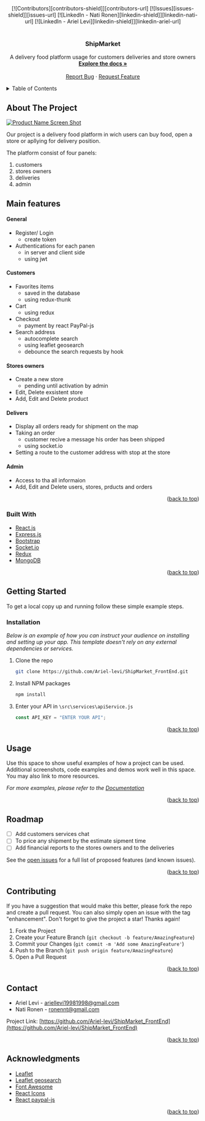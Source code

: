 <div id="top"></div>

<!-- PROJECT SHIELDS -->
<!--
*** I'm using markdown "reference style" links for readability.
*** Reference links are enclosed in brackets [ ] instead of parentheses ( ).
*** See the bottom of this document for the declaration of the reference variables
*** for contributors-url, forks-url, etc. This is an optional, concise syntax you may use.
*** https://www.markdownguide.org/basic-syntax/#reference-style-links
-->
<div align="center">
  [![Contributors][contributors-shield]][contributors-url]
  [![Issues][issues-shield]][issues-url]
  [![LinkedIn - Nati Ronen][linkedin-shield]][linkedin-nati-url]
  [![LinkedIn - Ariel Levi][linkedin-shield]][linkedin-ariel-url]
</div>

<!-- PROJECT LOGO -->
<br />
<div align="center">

  <h3 align="center">ShipMarket</h3>

  <p align="center">
    A delivery food platform usage for customers deliveries and store owners
    <br />
    <a href="https://github.com/Ariel-levi/ShipMarket_FrontEnd"><strong>Explore the docs »</strong></a>
    <br />
    <br />
    <a href="https://github.com/Ariel-levi/ShipMarket_FrontEnd/issues">Report Bug</a>
    ·
    <a href="https://github.com/Ariel-levi/ShipMarket_FrontEnd/issues">Request Feature</a>
  </p>
</div>

<!-- TABLE OF CONTENTS -->
<details>
  <summary>Table of Contents</summary>
  <ol>
    <li>
      <a href="#about-the-project">About The Project</a>
      <ul>
        <li><a href="#built-with">Built With</a></li>
      </ul>
    </li>
    <li>
      <a href="#getting-started">Getting Started</a>
      <ul>
        <li><a href="#prerequisites">Prerequisites</a></li>
        <li><a href="#installation">Installation</a></li>
      </ul>
    </li>
    <li><a href="#usage">Usage</a></li>
    <li><a href="#roadmap">Roadmap</a></li>
    <li><a href="#contributing">Contributing</a></li>
    <li><a href="#contact">Contact</a></li>
    <li><a href="#acknowledgments">Acknowledgments</a></li>
  </ol>
</details>

<!-- ABOUT THE PROJECT -->

## About The Project

[![Product Name Screen Shot][product-screenshot]](https://example.com)

Our project is a delivery food platform in wich users can buy food, open a store or apllying for delivery position.

The platform consist of four panels: 
1. customers
2. stores owners 
3. deliveries
4. admin

## Main features

#### General
- Register/ Login 
  * create token
- Authentications for each panen
  * in server and client side
  * using jwt

#### Customers
- Favorites items
  * saved in the database
  * using redux-thunk
- Cart  
  * using redux
- Checkout
  * payment by react PayPal-js
- Search address
  * autocomplete search
  * using leaflet geosearch
  * debounce the search requests by hook

#### Stores owners
- Create a new store
  * pending until activation by admin
- Edit, Delete exsistent store
- Add, Edit and Delete product

#### Delivers
- Display all orders ready for shipment on the map
- Taking an order
  * customer recive a message his order has been shipped
  * using socket.io
- Setting a route to the customer address with stop at the store

#### Admin
- Access to tha all informaion
- Add, Edit and Delete users, stores, prducts and orders

<p align="right">(<a href="#top">back to top</a>)</p>

### Built With

- [React.js](https://reactjs.org/)
- [Express.js](https://expressjs.com/)
- [Bootstrap](https://getbootstrap.com)
- [Socket.io](https://socket.io/)
- [Redux](https://redux.js.org/)
- [MongoDB](https://www.mongodb.com/)

<p align="right">(<a href="#top">back to top</a>)</p>

<!-- GETTING STARTED -->

## Getting Started

To get a local copy up and running follow these simple example steps.

### Installation

_Below is an example of how you can instruct your audience on installing and setting up your app. This template doesn't rely on any external dependencies or services._

1. Clone the repo
   ```sh
   git clone https://github.com/Ariel-levi/ShipMarket_FrontEnd.git
   ```
2. Install NPM packages
   ```sh
   npm install
   ```
3. Enter your API in `\src\services\apiService.js`
   ```js
   const API_KEY = "ENTER YOUR API";
   ```

<p align="right">(<a href="#top">back to top</a>)</p>

<!-- USAGE EXAMPLES -->

## Usage

Use this space to show useful examples of how a project can be used. Additional screenshots, code examples and demos work well in this space. You may also link to more resources.

_For more examples, please refer to the [Documentation](https://example.com)_

<p align="right">(<a href="#top">back to top</a>)</p>

<!-- ROADMAP -->

## Roadmap

- [ ] Add customers services chat
- [ ] To price any shipment by the estimate sipment time
- [ ] Add financial reports to the stores owners and to the deliveries

See the [open issues](https://github.com/Ariel-levi/ShipMarket_FrontEnd/issues) for a full list of proposed features (and known issues).

<p align="right">(<a href="#top">back to top</a>)</p>

<!-- CONTRIBUTING -->

## Contributing

If you have a suggestion that would make this better, please fork the repo and create a pull request. You can also simply open an issue with the tag "enhancement".
Don't forget to give the project a star! Thanks again!

1. Fork the Project
2. Create your Feature Branch (`git checkout -b feature/AmazingFeature`)
3. Commit your Changes (`git commit -m 'Add some AmazingFeature'`)
4. Push to the Branch (`git push origin feature/AmazingFeature`)
5. Open a Pull Request

<p align="right">(<a href="#top">back to top</a>)</p>

<!-- CONTACT -->

## Contact

- Ariel Levi - ariellevi19981998@gmail.com
- Nati Ronen - ronennt@gmail.com

Project Link: [https://github.com/Ariel-levi/ShipMarket_FrontEnd](https://github.com/Ariel-levi/ShipMarket_FrontEnd)

<p align="right">(<a href="#top">back to top</a>)</p>

<!-- ACKNOWLEDGMENTS -->

## Acknowledgments

- [Leaflet](https://leafletjs.com/reference.html)
- [Leaflet geosearch](https://smeijer.github.io/leaflet-geosearch/)
- [Font Awesome](https://fontawesome.com)
- [React Icons](https://react-icons.github.io/react-icons/search)
- [React paypal-js](https://github.com/paypal/react-paypal-js)

<p align="right">(<a href="#top">back to top</a>)</p>

<!-- MARKDOWN LINKS & IMAGES -->
<!-- https://www.markdownguide.org/basic-syntax/#reference-style-links -->

[contributors-shield]: https://img.shields.io/github/contributors/othneildrew/Best-README-Template.svg?style=for-the-badge
[contributors-url]: https://github.com/Ariel-levi/ShipMarket_backEnd/graphs/contributors
[forks-shield]: https://img.shields.io/github/forks/othneildrew/Best-README-Template.svg?style=for-the-badge
[forks-url]: https://github.com/othneildrew/Best-README-Template/network/members
[stars-shield]: https://img.shields.io/github/stars/othneildrew/Best-README-Template.svg?style=for-the-badge
[stars-url]: https://github.com/othneildrew/Best-README-Template/stargazers
[issues-shield]: https://img.shields.io/github/issues/othneildrew/Best-README-Template.svg?style=for-the-badge
[issues-url]: https://github.com/othneildrew/Best-README-Template/issues
[linkedin-shield]: https://img.shields.io/badge/-LinkedIn-black.svg?style=for-the-badge&logo=linkedin&colorB=555
[linkedin-nati-url]: www.linkedin.com/in/nati-ronen
[linkedin-ariel-url]: https://www.linkedin.com/in/ariel-levi1998/
[product-screenshot]: images/screenshot.png
